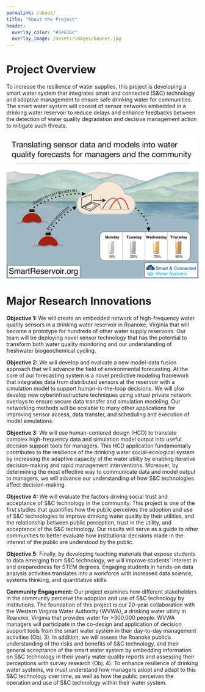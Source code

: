 ```yaml
---
permalink: /about/
title: "About the Project"
header:
  overlay_color: "#5e616c"
  overlay_image: /assets/images/banner.jpg
---
```


# Project Overview

To increase the resilience of water supplies, this project is developing a smart water system that integrates smart and connected (S&C) technology and adaptive management to ensure safe drinking water for communities. The smart water system will consist of sensor networks embedded in a drinking water reservoir to reduce delays and enhance feedbacks between the detection of water quality degradation and decisive management action to mitigate such threats.

![SCC Project Overview](/assets/images/overview.jpg)

# Major Research Innovations 

**Objective 1:** We will create an embedded network of high-frequency water quality sensors in a drinking water reservoir in Roanoke, Virginia that will become a prototype for hundreds of other water supply reservoirs. Our team will be deploying novel sensor technology that has the potential to transform both water quality monitoring and our understanding of freshwater biogeochemical cycling.  

**Objective 2:** We will develop and evaluate a new model-data fusion approach that will advance the field of environmental forecasting. At the core of our forecasting system is a novel predictive modeling framework that integrates data from distributed sensors at the reservoir with a simulation model to support human-in-the-loop decisions. We will also develop new cyberinfrastructure techniques using virtual private network overlays to ensure secure data transfer and simulation modeling. Our networking methods will be scalable to many other applications for improving sensor access, data transfer, and scheduling and execution of model simulations.  

**Objective 3:** We will use human-centered design (HCD) to translate complex high-frequency data and simulation model output into useful decision support tools for managers. This HCD application fundamentally contributes to the resilience of the drinking water social-ecological system by increasing the adaptive capacity of the water utility by enabling iterative decision-making and rapid management interventions. Moreover, by determining the most effective way to communicate data and model output to managers, we will advance our understanding of how S&C technologies affect decision-making.  

**Objective 4:** We will evaluate the factors driving social trust and acceptance of S&C technology in the community. This project is one of the first studies that quantifies how the public perceives the adoption and use of S&C technologies to improve drinking water quality by their utilities, and the relationship between public perception, trust in the utility, and acceptance of the S&C technology. Our results will serve as a guide to other communities to better evaluate how institutional decisions made in the interest of the public are understood by the public.  

**Objective 5:** Finally, by developing teaching materials that expose students to data emerging from S&C technology, we will improve students’ interest in and preparedness for STEM degrees. Engaging students in hands-on data analysis activities translates into a workforce with increased data science, systems thinking, and quantitative skills. 
 
**Community Engagement:** Our project examines how different stakeholders in the community perceive the adoption and use of S&C technology by institutions. The foundation of this project is our 20-year collaboration with the Western Virginia Water Authority (WVWA), a drinking water utility in Roanoke, Virginia that provides water for >300,000 people. WVWA managers will participate in the co-design and application of decision support tools from the smart water system in their day-to-day management activities (Obj. 3). In addition, we will assess the Roanoke public’s understanding of the risks and benefits of S&C technology, and their general acceptance of the smart water system by embedding information on S&C technology in their yearly water quality reports and assessing their perceptions with survey research (Obj. 4). To enhance resilience of drinking water systems, we must understand how managers adopt and adapt to this S&C technology over time, as well as how the public perceives the operation and use of S&C technology within their water system.  
